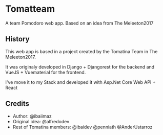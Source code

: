 # Tomatteam

A team Pomodoro web app. Based on an idea from The Meleeton2017

## History

This web app is based in a project created by the Tomatina Team in The Meleeton2017.

It was originaly developed in Django + Djangorest for the backend and VueJS + Vuematerial for the frontend.

I've move it to my Stack and developed it with Asp.Net Core Web API + React

## Credits

* Author: @ibaiimaz
* Original idea: @alfredodev
* Rest of Tomatina members: @ibaidev @penniath @AnderUstarroz

